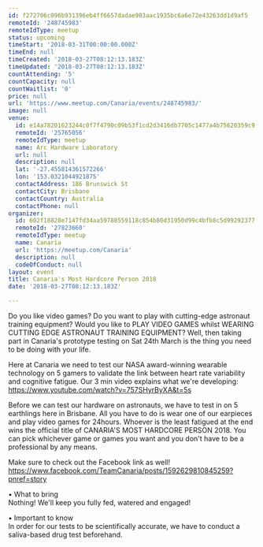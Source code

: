 ```yaml
---
id: f272706c096b931396eb4ff6657dadae903aac1935bc6a6e72e43263dd1d9af5
remoteId: '248745983'
remoteIdType: meetup
status: upcoming
timeStart: '2018-03-31T00:00:00.000Z'
timeEnd: null
timeCreated: '2018-03-27T08:12:13.183Z'
timeUpdated: '2018-03-27T08:12:13.183Z'
countAttending: '5'
countCapacity: null
countWaitlist: '0'
price: null
url: 'https://www.meetup.com/Canaria/events/248745983/'
image: null
venue:
  id: e14a78201623244c0f7f4790c09b53f1cd2d3416db7705c1477a4b75620359c9
  remoteId: '25765056'
  remoteIdType: meetup
  name: Arc Hardware Laboratory
  url: null
  description: null
  lat: '-27.455814361572266'
  lon: '153.0321044921875'
  contactAddress: 186 Brunswick St
  contactCity: Brisbane
  contactCountry: Australia
  contactPhone: null
organizer:
  id: 602f18828e7147fd34aa59788559118c854b80d31950d99c4bfb8c5d99292377
  remoteId: '27823660'
  remoteIdType: meetup
  name: Canaria
  url: 'https://meetup.com/Canaria'
  description: null
  codeOfConduct: null
layout: event
title: Canaria's Most Hardcore Person 2018
date: '2018-03-27T08:12:13.183Z'

---
```

<p>Do you like video games? Do you want to play with cutting-edge astronaut training equipment? Would you like to PLAY VIDEO GAMES whilst WEARING CUTTING EDGE ASTRONAUT TRAINING EQUIPMENT? Well, then taking part in Canaria's prototype testing on Sat 24th March is the thing you need to be doing with your life.</p> <p>Here at Canaria we need to test our NASA award-winning wearable technology on 5 gamers to validate the link between heart rate variability and cognitive fatigue. Our 3 min video explains what we're developing: <a href="https://www.youtube.com/watch?v=757SHyrByXA&amp;t=5s" class="embedded">https://www.youtube.com/watch?v=757SHyrByXA&amp;t=5s</a></p> <p>Before we can test our hardware on astronauts, we have to test in on 5 earthlings here in Brisbane. All you have to do is wear one of our earpieces and play video games for 24hours. Whoever is the least fatigued at the end wins the official title of CANARIA'S MOST HARDCORE PERSON 2018. You can pick whichever game or games you want and you don't have to be a professional by any means.</p> <p>Make sure to check out the Facebook link as well! <a href="https://www.facebook.com/TeamCanaria/posts/1592629810845259?pnref=story" class="linkified">https://www.facebook.com/TeamCanaria/posts/1592629810845259?pnref=story</a></p> <p>• What to bring<br/>Nothing! We'll keep you fully fed, watered and engaged!</p> <p>• Important to know<br/>In order for our tests to be scientifically accurate, we have to conduct a saliva-based drug test beforehand.</p>
